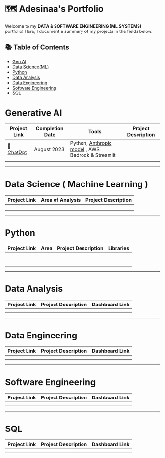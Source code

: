 # 🗺 Adesinaa's Portfolio

Welcome to my **DATA & SOFTWARE ENGINEERING (ML SYSTEMS)** portfolio! Here, I document a summary of my projects in the fields below. 

## 📚 Table of Contents
- [Gen AI](#generative-ai)
- [Data Science(ML)](#data-science--machine-learning-)
- [Python](#python)
- [Data Analysis](#data-analysis)
- [Data Engineering](#data-engineering)
- [Software Engineering](#software-engineering)
- [SQL](#sql)

# Generative AI

| Project Link | Completion Date | Tools | Project Description | 
|---|---|---|---|
|📖 [ChatDpt](https://github.com/AdesinaA/gen-ai/tree/main/chatdpt) |August 2023|Python, [Anthropic model](https://www.anthropic.com/) , AWS Bedrock & Streamlit|  |
|  |  | |

***

# Data Science ( Machine Learning )

| Project Link | Area of Analysis | Project Description | 
|---|---|---|
| |  |  | 
| |  |  
|  |  |  |  

***

# Python

| Project Link | Area | Project Description | Libraries |    
|---|---|---|---|
|  |  |  | 
|  |  |  |  |   
|  |  |  |  |   
|  |  |  |  |   
|  |  |  |  |
|  |  |  | |
| |  |  |  |

***

# Data Analysis

| Project Link | Project Description | Dashboard Link |
|---|---|---|
|  |  |  |
|  |  |  |


***

# Data Engineering

| Project Link | Project Description | Dashboard Link |
|---|---|---|
|  |  |
|  |  | |

***

# Software Engineering

| Project Link | Project Description | Dashboard Link |
|---|---|---|
| |  |  |
|  |  |  |

***

# SQL

| Project Link | Project Description | Dashboard Link |
|---|---|---|
|  |   |  |
|  |  |  |

